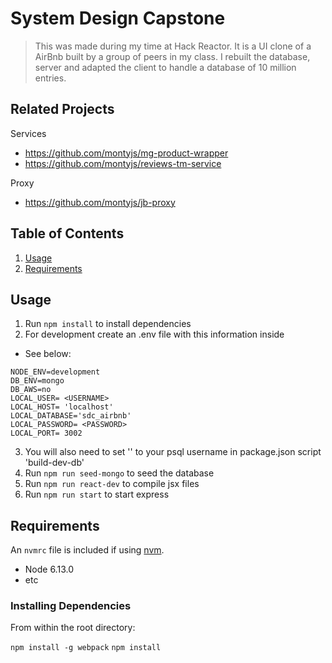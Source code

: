 # System Design Capstone


> This was made during my time at Hack Reactor. It is a UI clone of a AirBnb built by a group of peers in my class. I rebuilt the database, server and adapted the client to handle a database of 10 million entries.  

## Related Projects

Services
  - https://github.com/montyjs/mg-product-wrapper
  - https://github.com/montyjs/reviews-tm-service

Proxy
  - https://github.com/montyjs/jb-proxy

## Table of Contents

1. [Usage](#Usage)
1. [Requirements](#requirements)

## Usage

1. Run ``` npm install ``` to install dependencies
2. For development create an .env file with this information inside
  -  See below:
```
NODE_ENV=development
DB_ENV=mongo
DB_AWS=no
LOCAL_USER= <USERNAME>
LOCAL_HOST= 'localhost'
LOCAL_DATABASE='sdc_airbnb'
LOCAL_PASSWORD= <PASSWORD>
LOCAL_PORT= 3002
```
3. You will also need to set '<USERNAME>' to your psql username in package.json script 'build-dev-db'
4. Run ``` npm run seed-mongo ``` to seed the database
5. Run ``` npm run react-dev ``` to compile jsx files
6. Run ``` npm run start ``` to start express

## Requirements

An `nvmrc` file is included if using [nvm](https://github.com/creationix/nvm).

- Node 6.13.0
- etc

### Installing Dependencies

From within the root directory:

``` npm install -g webpack ```
``` npm install ```

